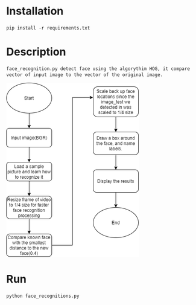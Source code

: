 # **Installation**
    pip install -r requirements.txt

# **Description**

    face_recognition.py detect face using the algorythim HOG, it compare vector of input image to the vector of the original image.

![](./face_recognition_diagram.png)

# **Run**

    python face_recognitions.py 